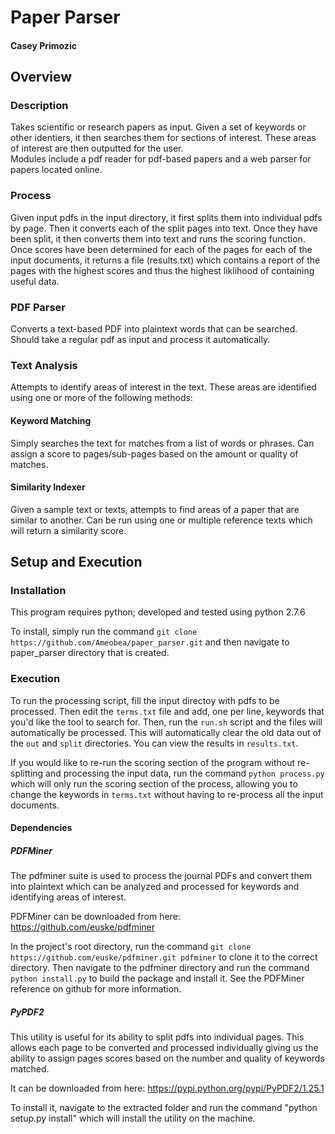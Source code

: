 # Paper Parser
#### Casey Primozic

## Overview

### Description
Takes scientific or research papers as input.  Given a set of keywords or other identiers, it then searches them for sections of interest.  These areas of interest are then outputted for the user.  
Modules include a pdf reader for pdf-based papers and a web parser for papers located online.  

### Process
Given input pdfs in the input directory, it first splits them into individual pdfs by page.  Then it converts each of the split pages into text.  Once they have been split, it then converts them into text and runs the scoring function.  Once scores have been determined for each of the pages for each of the input documents, it returns a file (results.txt) which contains a report of the pages with the highest scores and thus the highest liklihood of containing useful data.

### PDF Parser
Converts a text-based PDF into plaintext words that can be searched.  Should take a regular pdf as input and process it automatically.

### Text Analysis
Attempts to identify areas of interest in the text.  These areas are identified using one or more of the following methods:

#### Keyword Matching
Simply searches the text for matches from a list of words or phrases.  Can assign a score to pages/sub-pages based on the amount or quality of matches.  

#### Similarity Indexer
Given a sample text or texts, attempts to find areas of a paper that are similar to another.  Can be run using one or multiple reference texts which will return a similarity score.  

## Setup and Execution

### Installation
This program requires python; developed and tested using python 2.7.6

To install, simply run the command `git clone https://github.com/Ameobea/paper_parser.git` and then navigate to paper_parser directory that is created.

### Execution
To run the processing script, fill the input directoy with pdfs to be processed.  Then edit the `terms.txt` file and add, one per line, keywords that you'd like the tool to search for.  Then, run the `run.sh` script and the files will automatically be processed.  This will automatically clear the old data out of the `out` and `split` directories.  You can view the results in `results.txt`.

If you would like to re-run the scoring section of the program without re-splitting and processing the input data, run the command `python process.py` which will only run the scoring section of the process, allowing you to change the keywords in `terms.txt` without having to re-process all the input documents.

#### Dependencies
##### PDFMiner
The pdfminer suite is used to process the journal PDFs and convert them into plaintext which can be analyzed and processed for keywords and identifying areas of interest.  

PDFMiner can be downloaded from here: https://github.com/euske/pdfminer

In the project's root directory, run the command `git clone https://github.com/euske/pdfminer.git pdfminer` to clone it to the correct directory.  Then navigate to the pdfminer directory and run the command `python install.py` to build the package and install it.  See the PDFMiner reference on github for more information.  

##### PyPDF2
This utility is useful for its ability to split pdfs into individual pages.  This allows each page to be converted and processed individually giving us the ability to assign pages scores based on the number and quality of keywords matched.  

It can be downloaded from here: https://pypi.python.org/pypi/PyPDF2/1.25.1

To install it, navigate to the extracted folder and run the command "python setup.py install" which will install the utility on the machine.  
